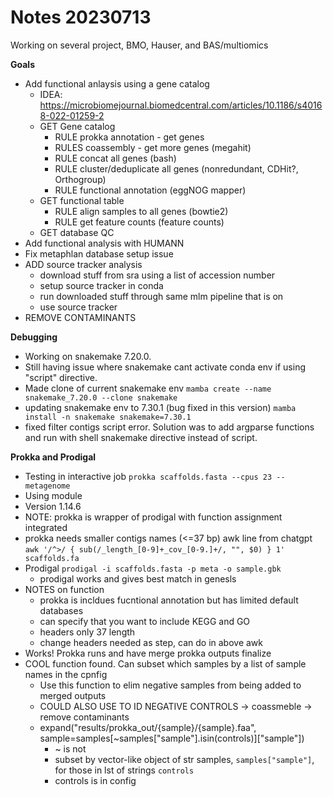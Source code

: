 # Notes 20230713

Working on several project, BMO, Hauser, and BAS/multiomics

**Goals**
- Add functional anlaysis using a gene catalog
    - IDEA: https://microbiomejournal.biomedcentral.com/articles/10.1186/s40168-022-01259-2
    - GET Gene catalog
        - RULE prokka annotation - get genes
        - RULES coassembly - get more genes (megahit)
        - RULE concat all genes (bash)
        - RULE cluster/deduplicate all genes (nonredundant, CDHit?, Orthogroup)
        - RULE functional annotation (eggNOG mapper)
    - GET functional table
        - RULE align samples to all genes (bowtie2)
        - RULE get feature counts (feature counts)
    - GET database QC
- Add functional analysis with HUMANN
- Fix metaphlan database setup issue
- ADD source tracker analysis
    - download stuff from sra using a list of accession number
    - setup source tracker in conda
    - run downloaded stuff through same mlm pipeline that is on 
    - use source tracker 
- REMOVE CONTAMINANTS
    

**Debugging**
- Working on snakemake 7.20.0. 
- Still having issue where snakemake cant activate conda env if using "script" directive. 
- Made clone of current snakemake env `mamba create --name snakemake_7.20.0 --clone snakemake`
- updating snakemake env to 7.30.1 (bug fixed in this version) `mamba install -n snakemake snakemake=7.30.1`
- fixed filter contigs script error. Solution was to add argparse functions and run with shell snakemake directive instead of script. 

**Prokka and Prodigal**
- Testing in interactive job `prokka scaffolds.fasta --cpus 23 --metagenome`
- Using module
- Version 1.14.6
- NOTE: prokka is wrapper of prodigal with function assignment integrated
- prokka needs smaller contigs names (<=37 bp) 
    awk line from chatgpt `awk '/^>/ { sub(/_length_[0-9]+_cov_[0-9.]+/, "", $0) } 1' scaffolds.fa`
- Prodigal `prodigal -i scaffolds.fasta -p meta -o sample.gbk`
    - prodigal works and gives best match in genesls
- NOTES on function
    - prokka is incldues fucntional annotation but has limited default databases
    - can specify that you want to include KEGG and GO 
    - headers only 37 length
    - change headers needed as step, can do in above awk
- Works! Prokka runs and have merge prokka outputs finalize
- COOL function found. Can subset which samples by a list of sample names in the cpnfig
    - Use this function to elim negative samples from being added to merged outputs
    - COULD ALSO USE TO ID NEGATIVE CONTROLS -> coassmeble -> remove contaminants
    -  expand("results/prokka_out/{sample}/{sample}.faa", sample=samples[~samples["sample"].isin(controls)]["sample"])
        - ~ is not
        - subset by vector-like object of str samples, `samples["sample"]`, for those in lst of strings `controls`
        - controls is in config
